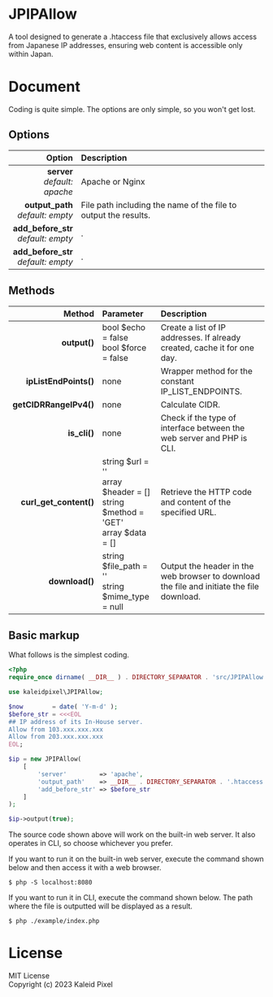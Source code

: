 # JPIPAllow

A tool designed to generate a .htaccess file that exclusively allows access from Japanese IP addresses, ensuring web
content is accessible only within Japan.

# Document

Coding is quite simple. The options are only simple, so you won't get lost.

## Options

|                                 Option | Description                                                     |
|---------------------------------------:|:----------------------------------------------------------------|
|        **server**<br>_default: apache_ | Apache or Nginx                                                 |
|    **output_path**<br>_default: empty_ | File path including the name of the file to output the results. |
| **add_before_str**<br>_default: empty_ | .                                                               |
| **add_before_str**<br>_default: empty_ | .                                                               |

## Methods

|                 Method | Parameter                                                                            | Description                                                                               |
|-----------------------:|:-------------------------------------------------------------------------------------|:------------------------------------------------------------------------------------------|
|           **output()** | bool $echo = false<br>bool $force = false                                            | Create a list of IP addresses. If already created, cache it for one day.                  |
|  **ipListEndPoints()** | none                                                                                 | Wrapper method for the constant IP_LIST_ENDPOINTS.                                        |
| **getCIDRRangeIPv4()** | none                                                                                 | Calculate CIDR.                                                                           |
|           **is_cli()** | none                                                                                 | Check if the type of interface between the web server and PHP is CLI.                     |
| **curl_get_content()** | string $url = ''<br>array $header = []<br>string $method = 'GET'<br>array $data = [] | Retrieve the HTTP code and content of the specified URL.                                  |
|         **download()** | string $file_path = ''<br>string $mime_type = null                                   | Output the header in the web browser to download the file and initiate the file download. |

## Basic markup

What follows is the simplest coding.

```php
<?php
require_once dirname( __DIR__ ) . DIRECTORY_SEPARATOR . 'src/JPIPAllow.php';

use kaleidpixel\JPIPAllow;

$now        = date( 'Y-m-d' );
$before_str = <<<EOL
## IP address of its In-House server.
Allow from 103.xxx.xxx.xxx
Allow from 203.xxx.xxx.xxx
EOL;

$ip = new JPIPAllow(
	[
		'server'         => 'apache',
		'output_path'    => __DIR__ . DIRECTORY_SEPARATOR . '.htaccess',
		'add_before_str' => $before_str
	]
);

$ip->output(true);

```

The source code shown above will work on the built-in web server. It also operates in CLI, so choose whichever you prefer.

If you want to run it on the built-in web server, execute the command shown below and then access it with a web browser.

```shell
$ php -S localhost:8080

```

If you want to run it in CLI, execute the command shown below. The path where the file is outputted will be displayed as a result.

```shell
$ php ./example/index.php

```

# License

MIT License  
Copyright (c) 2023 Kaleid Pixel
